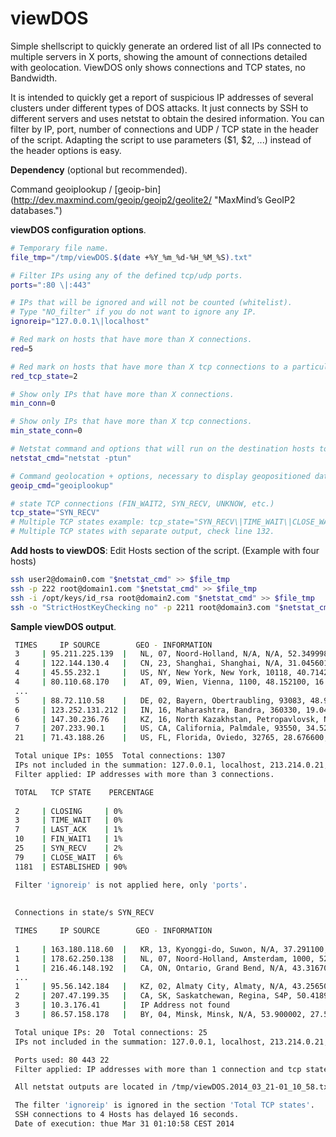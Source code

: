 # viewDOS
Simple shellscript to quickly generate an ordered list of all IPs connected to multiple servers in X ports, showing the amount of connections detailed with geolocation. ViewDOS only shows connections and TCP states, no Bandwidth.

It is intended to quickly get a report of suspicious IP addresses of several clusters under different types of DOS attacks. It just connects by SSH to different servers and uses netstat to obtain the desired information. You can filter by IP, port, number of connections and UDP / TCP state in the header of the script. Adapting the script to use parameters ($1, $2, ...) instead of the header options is easy.

**Dependency** (optional but recommended).

Command geoiplookup / [geoip-bin] (http://dev.maxmind.com/geoip/geoip2/geolite2/ "MaxMind’s GeoIP2 databases.")

**viewDOS configuration options**.

```sh
# Temporary file name.
file_tmp="/tmp/viewDOS.$(date +%Y_%m_%d-%H_%M_%S).txt" 

# Filter IPs using any of the defined tcp/udp ports.
ports=":80 \|:443"                     

# IPs that will be ignored and will not be counted (whitelist).
# Type "NO_filter" if you do not want to ignore any IP.
ignoreip="127.0.0.1\|localhost"

# Red mark on hosts that have more than X connections.
red=5                       

# Red mark on hosts that have more than X tcp connections to a particular state.
red_tcp_state=2		    

# Show only IPs that have more than X connections.
min_conn=0		    

# Show only IPs that have more than X tcp connections.
min_state_conn=0	    

# Netstat command and options that will run on the destination hosts to list connections (TCP / UDP / PID).
netstat_cmd="netstat -ptun" 

# Command geolocation + options, necessary to display geopositioned data.
geoip_cmd="geoiplookup"     

# state TCP connections (FIN_WAIT2, SYN_RECV, UNKNOW, etc.)
tcp_state="SYN_RECV"
# Multiple TCP states example: tcp_state="SYN_RECV\|TIME_WAIT\|CLOSE_WAIT".
# Multiple TCP states with separate output, check line 132.
```

**Add hosts to viewDOS**: Edit Hosts section of the script. (Example with four hosts)
```sh
ssh user2@domain0.com "$netstat_cmd" >> $file_tmp
ssh -p 222 root@domain1.com "$netstat_cmd" >> $file_tmp
ssh -i /opt/keys/id_rsa root@domain2.com "$netstat_cmd" >> $file_tmp
ssh -o "StrictHostKeyChecking no" -p 2211 root@domain3.com "$netstat_cmd" >> $file_tmpmp
```

**Sample viewDOS output**.
```sh
 TIMES     IP SOURCE        GEO - INFORMATION      
 3     | 95.211.225.139  |   NL, 07, Noord-Holland, N/A, N/A, 52.349998, 4.916700, 0, 0
 4     | 122.144.130.4   |   CN, 23, Shanghai, Shanghai, N/A, 31.045601, 121.399696, 0, 0
 4     | 45.55.232.1     |   US, NY, New York, New York, 10118, 40.714298, -74.005997, 501, 212                               
 4     | 80.110.68.170   |   AT, 09, Wien, Vienna, 1100, 48.152100, 16.387800, 0, 0                                           
 ...
 5     | 88.72.110.58    |   DE, 02, Bayern, Obertraubling, 93083, 48.971298, 12.175000, 0, 0                                 
 6     | 123.252.131.212 |   IN, 16, Maharashtra, Bandra, 360330, 19.049999, 72.833298, 0, 0                                  
 6     | 147.30.236.76   |   KZ, 16, North Kazakhstan, Petropavlovsk, N/A, 54.872799, 69.142998, 0, 0                         
 7     | 207.233.90.1    |   US, CA, California, Palmdale, 93550, 34.520000, -118.083504, 803, 661                            
 21    | 71.43.188.26    |   US, FL, Florida, Oviedo, 32765, 28.676600, -81.199097, 534, 407                                                                                     

 Total unique IPs: 1055  Total connections: 1307
 IPs not included in the summation: 127.0.0.1, localhost, 213.214.0.21, 212.63.8, 77.76.199
 Filter applied: IP addresses with more than 3 connections.

 TOTAL   TCP STATE    PERCENTAGE 
                                
 2     | CLOSING     | 0%         
 3     | TIME_WAIT   | 0%         
 7     | LAST_ACK    | 1%         
 10    | FIN_WAIT1   | 1%         
 25    | SYN_RECV    | 2%         
 79    | CLOSE_WAIT  | 6%         
 1181  | ESTABLISHED | 90%        

 Filter 'ignoreip' is not applied here, only 'ports'.
 
 
 Connections in state/s SYN_RECV

 TIMES     IP SOURCE        GEO - INFORMATION          
                                                         
 1     | 163.180.118.60  |   KR, 13, Kyonggi-do, Suwon, N/A, 37.291100, 127.008904, 0, 0                                      
 1     | 178.62.250.138  |   NL, 07, Noord-Holland, Amsterdam, 1000, 52.374001, 4.889700, 0, 0                                
 1     | 216.46.148.192  |   CA, ON, Ontario, Grand Bend, N/A, 43.316700, -81.750000, 0, 0                                    
 ...
 1     | 95.56.142.184   |   KZ, 02, Almaty City, Almaty, N/A, 43.256500, 76.928497, 0, 0                                     
 2     | 207.47.199.35   |   CA, SK, Saskatchewan, Regina, S4P, 50.418999, -104.677399, 0, 0                                  
 3     | 10.3.176.41     |   IP Address not found                                                                             
 3     | 86.57.158.178   |   BY, 04, Minsk, Minsk, N/A, 53.900002, 27.566700, 0, 0                                                                                               

 Total unique IPs: 20  Total connections: 25
 IPs not included in the summation: 127.0.0.1, localhost, 213.214.0.21, 212.63.8, 77.76.199

 Ports used: 80 443 22 
 Filter applied: IP addresses with more than 1 connection and tcp state SYN_RECV.

 All netstat outputs are located in /tmp/viewDOS.2014_03_21-01_10_58.txt

 The filter 'ignoreip' is ignored in the section 'Total TCP states'.
 SSH connections to 4 Hosts has delayed 16 seconds.
 Date of execution: thue Mar 31 01:10:58 CEST 2014 
```
